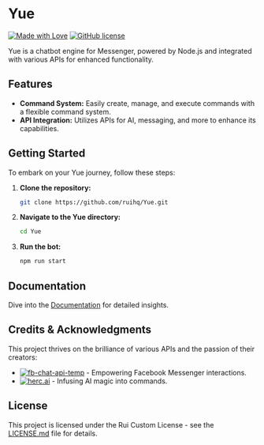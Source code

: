 # Yue

[![Made with Love](https://img.shields.io/badge/Made%20with-%E2%99%A5%EF%B8%8F-red)](https://github.com/ruihq/Yue)
[![GitHub license](https://img.shields.io/badge/License-Rui%20Custom-blue)](LICENSE.md)

Yue is a chatbot engine for Messenger, powered by Node.js and integrated with various APIs for enhanced functionality.

## Features

- **Command System:** Easily create, manage, and execute commands with a flexible command system.
- **API Integration:** Utilizes APIs for AI, messaging, and more to enhance its capabilities.

## Getting Started

To embark on your Yue journey, follow these steps:

1. **Clone the repository:**

   ```bash
   git clone https://github.com/ruihq/Yue.git
   ```

2. **Navigate to the Yue directory:**

   ```bash
   cd Yue
   ```

3. **Run the bot:**

   ```bash
   npm run start
   ```

## Documentation

Dive into the [Documentation](DOCS.md) for detailed insights.

## Credits & Acknowledgments

This project thrives on the brilliance of various APIs and the passion of their creators:

- [![fb-chat-api-temp](https://img.shields.io/badge/fb--chat--api--temp-success)](https://github.com/ntkhang03/fb-chat-api-temp) - Empowering Facebook Messenger interactions.
- [![herc.ai](https://img.shields.io/badge/GPT3%20API-herc.ai-brightgreen)](https://github.com/Bes-js/herc.ai) - Infusing AI magic into commands.

## License

This project is licensed under the Rui Custom License - see the [LICENSE.md](LICENSE.md) file for details.

